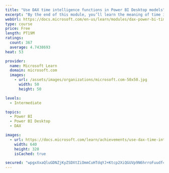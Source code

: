 ```yaml
---
title: "Use DAX time intelligence functions in Power BI Desktop models"
excerpt: "By the end of this module, you’ll learn the meaning of time intelligence and how to add time intelligence DAX calculations to your model. These calculations will include year-to-date (YTD), year-over-year (YoY) growth, and others."
webUrl: https://docs.microsoft.com/en-us/learn/modules/dax-power-bi-time-intelligence/
type: course
price: Free
length: PT19M
ratings:
  count: 367
  average: 4.7438693
heat: 53

provider:
  name: Microsoft Learn
  domain: microsoft.com
  images:
    - url: /assets/images/organizations/microsoft.com-50x50.jpg
      width: 50
      height: 50

levels:
  - Intermediate

topics:
  - Power BI
  - Power BI Desktop
  - DAX

images:
  - url: https://docs.microsoft.com/learn/achievements/use-dax-time-intelligence-functions-power-bi-desktop-social.png
    width: 640
    height: 320
    isCached: true

secured: "wpgxXxaQluGDNZjKyZSDXtZiOmmCuHTdqYJ+Ktcp2XiQGUVp9N6hrroFuudf4UWhpofn7VnohrM4LYk9mlW2CNaM/g09Q1jgJv3SBo7ywQQGzhYXqVXw/QvbKZGOKBQgrJFSgUFG1LRV0I+1T+YNWwbqbaH267J+c7IIEW+NEvoyhYl/D7EkXPspx9NKPDbHqkCzKEd7tHsAIX0OHnMVKsHIBEe5XASaJrTDh9nwmpUIF9+GYnGI1rl+Nq+4ivGOWLt2CWTcjCUVo5c0Bp7X+EghTURnz8UScVnZl3CXKvA+5mwAGWONeCVmiEcVhnaJlGktecLbm8LXEZoSGgsw21MJsrdhUyBs4n5KW2+AXG12ckqGGvZS0/4yIJ3e/ylIZGUu7m+n5aghccJF9bj9wfJiEe7Piz8ekgGk4ygAhZ8=;aaVSo6xO9eYU03M4dDKGZw=="
---
```


